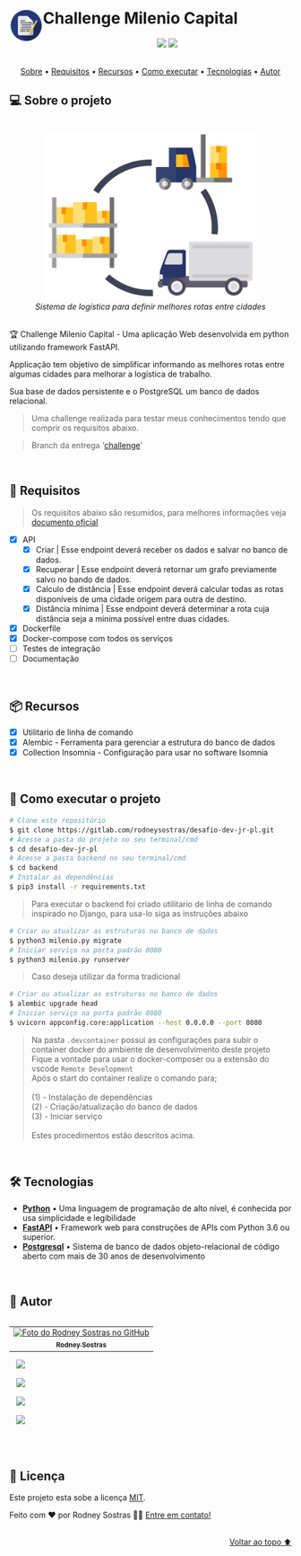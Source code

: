 <h1>
    <img src=".gitlab/assets/img/icon-readme-title.png" alt="" height="60em" align="left"/>
    Challenge Milenio Capital
</h1>
<div align="center">
    <img src="https://img.shields.io/badge/python-3670A0?style=for-the-badge&logo=python&logoColor=ffdd54" />
    <img src="https://img.shields.io/badge/FastAPI-005571?style=for-the-badge&logo=fastapi&logoColor=white" />
</div>

<br />

<div align="center">
    <p>
        <a href="#-sobre-o-projeto">Sobre</a> •
        <a href="#-requisitos">Requisitos</a> •
        <a href="#-recursos">Recursos</a> •
        <a href="#-como-executar-o-projeto">Como executar</a> •
        <a href="#-tecnologias">Tecnologias</a> •
        <a href="#-autor">Autor</a>
    </p>
</div>

## 💻 Sobre o projeto

<br />

<div align="center"><img src=".gitlab/assets/img/icon-readme-body.png" alt="previewer" height="300em"/></div>

<div align="center">
    <em>
        Sistema de logística para definir melhores rotas entre cidades<br />
    </em>
</div>

<br />

🏆 Challenge Milenio Capital - Uma aplicação Web desenvolvida em python utilizando framework FastAPI.

Applicação tem objetivo de simplificar informando as melhores rotas entre algumas cidades para melhorar a logística de trabalho.

Sua base de dados persistente e o PostgreSQL um banco de dados relacional.

> Uma challenge realizada para testar meus conhecimentos tendo que comprir os requisitos abaixo.

> Branch da entrega '[challenge](https://gitlab.com/rodneysostras/desafio-dev-jr-pl/tree/challenge)'

<br />

## 🎯 Requisitos

> Os requisitos abaixo são resumidos, para melhores informações veja [documento oficial](docs/challenge.md)

- [X] API
  - [X] Criar | Esse endpoint deverá receber os dados e salvar no banco de dados.
  - [X] Recuperar | Esse endpoint deverá retornar um grafo previamente salvo no bando de dados.
  - [X] Calculo de distância | Esse endpoint deverá calcular todas as rotas disponíveis de uma cidade origem para outra de destino.
  - [X] Distância mínima | Esse endpoint deverá determinar a rota cuja distância seja a mínima possível entre duas cidades.
- [X] Dockerfile
- [X] Docker-compose com todos os serviços
- [ ] Testes de integração
- [ ] Documentação

<br />

## 📦 Recursos

- [X] Utilitario de linha de comando
- [X] Alembic - Ferramenta para gerenciar a estrutura do banco de dados
- [X] Collection Insomnia - Configuração para usar no software Isomnia

<br />

## 🚀 Como executar o projeto

```bash
# Clone este repositório
$ git clone https://gitlab.com/rodneysostras/desafio-dev-jr-pl.git
# Acesse a pasta do projeto no seu terminal/cmd
$ cd desafio-dev-jr-pl
# Acesse a pasta backend no seu terminal/cmd
$ cd backend
# Instalar as dependências
$ pip3 install -r requirements.txt
```

> Para executar o backend foi criado utilitario de linha de comando inspirado no Django, para usa-lo siga as instruções abaixo

```bash
# Criar ou atualizar as estruturas no banco de dados
$ python3 milenio.py migrate
# Iniciar serviço na porta padrão 8080
$ python3 milenio.py runserver
```

> Caso deseja utilizar da forma tradicional

```bash
# Criar ou atualizar as estruturas no banco de dados
$ alembic upgrade head
# Iniciar serviço na porta padrão 8080
$ uvicorn appconfig.core:application --host 0.0.0.0 --port 8080
```

> Na pasta `.devcontainer` possui as configurações para subir o container docker do ambiente de desenvolvimento deste projeto \
> Fique a vontade para usar o docker-composer ou a extensão do vscode `Remote Development` \
> Após o start do container realize o comando para; \
> \
> (1) - Instalação de dependências \
> (2) - Criação/atualização do banco de dados \
> (3) - Iniciar serviço \
> \
> Estes procedimentos estão descritos acima.

<br />

## 🛠 Tecnologias

-   **[Python](https://www.python.org/)** • Uma linguagem de programação de alto nível, é conhecida por usa simplicidade e legibilidade
-   **[FastAPI](https://fastapi.tiangolo.com/)** • Framework web para construções de APIs com Python 3.6 ou superior.
-   **[Postgresql](https://www.postgresql.org/)** • Sistema de banco de dados objeto-relacional de código aberto com mais de 30 anos de desenvolvimento

<br />

## 🦸 Autor

<table align="left">
  <tr>
    <td align="center">
      <a href="#">
        <img src="https://github.com/rodneysostras.png" width="150px;" alt="Foto do Rodney Sostras no GitHub"/><br>
        <sub>
          <b>Rodney Sostras</b>
        </sub>
      </a>
    </td>
  </tr>
</table>
<p>
    &nbsp;&nbsp;
    <a href="https://github.com/rodneysostras">
        <img src="https://img.shields.io/badge/rodneysostras-000000?style=for-the-badge&logo=GitHub&logoColor=FFF" />
    </a>
</p>
<p>
    &nbsp;&nbsp;
    <a href="https://linkedin.com/in/rodney-sostras" alt="Linkedin do Rodney Sostras">
        <img src="https://img.shields.io/badge/-rodney--sostras-0077B5?style=for-the-badge&logo=Linkedin&logoColor=FFF"/>
    </a>
</p>
<p>&nbsp;&nbsp;
    <a href="mailto:rodney.sostras@gmail.com" alt="Email do Rodney Sostras">
        <img src="https://img.shields.io/badge/-rodney.sostras@gmail.com-D14836?style=for-the-badge&logo=Gmail&logoColor=FFF" />
    </a>
</p>
<p>&nbsp;&nbsp;
    <a href="https://rodneysostras.me/" alt="Web Site do Rodney Sostras">
        <img src="https://img.shields.io/badge/%F0%9F%8C%8E%20RODNEYSOSTRAS.ME%20-191919?style=for-the-badge" />
    </a>
</p>

<br />

<!-- ## 🎨 Creditos -->

<br />

## 📝 Licença

Este projeto esta sobe a licença [MIT](./LICENSE).

Feito com ❤️ por Rodney Sostras 👋🏽 [Entre em contato!](https://www.linkedin.com/in/rodney-sostras/)

<br />

<div align="right"><a href="#">Voltar ao topo ⬆</a></div>
